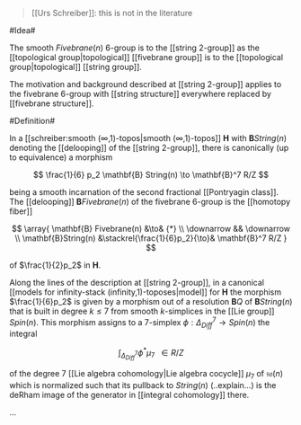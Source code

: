 
> [[Urs Schreiber]]: this is not in the literature

#Idea#

The smooth $Fivebrane(n)$ 6-group is to the [[string 2-group]] as the [[topological group|topological]] [[fivebrane group]] is to the [[topological group|topological]] [[string group]].

The motivation and background described at [[string 2-group]] applies to the fivebrane 6-group with [[string structure]] everywhere replaced by [[fivebrane structure]].

#Definition#

In a [[schreiber:smooth (∞,1)-topos|smooth (∞,1)-topos]] $\mathbf{H}$ with $\mathbf{B}String(n)$ denoting the [[delooping]] of the [[string 2-group]], there is canonically (up to equivalence) a morphism

$$
  \frac{1}{6}
  p_2
  \mathbf{B} String(n) 
  \to 
  \mathbf{B}^7 R/Z
$$

being a smooth incarnation of the second fractional [[Pontryagin class]]. The [[delooping]] $\mathbf{B}Fivebrane(n)$ of the fivebrane 6-group is the [[homotopy fiber]] 

$$
  \array{
    \mathbf{B} Fivebrane(n) &\to& {*}
    \\
    \downarrow && \downarrow
    \\
    \mathbf{B}String(n) &\stackrel{\frac{1}{6}p_2}{\to}& \mathbf{B}^7 R/Z
  }
$$

of $\frac{1}{2}p_2$ in $\mathbf{H}$.

Along the lines of the description at [[string 2-group]], in a canonical [[models for infinity-stack (infinity,1)-toposes|model]] for $\mathbf{H}$ the morphism $\frac{1}{6}p_2$ is given by a morphism out of a resolution $\mathbf{B}Q$ of $\mathbf{B}String(n)$ that is built in degree $k \leq 7$ from smooth $k$-simplices in the [[Lie group]] $Spin(n)$. This morphism assigns to a 7-simplex $\phi : \Delta^7_{Diff} \to Spin(n)$  the integral 

$$
  \int_{\Delta^7_{Diff}} \phi^* \mu_7 \;\;\in
  R/Z
$$

of the degree 7 [[Lie algebra cohomology|Lie algebra cocycle]] $\mu_7$ of $\mathfrak{so}(n)$ which is normalized such that its pullback to $String(n)$ (..explain...) is the deRham image of the generator in [[integral cohomology]] there.

...


